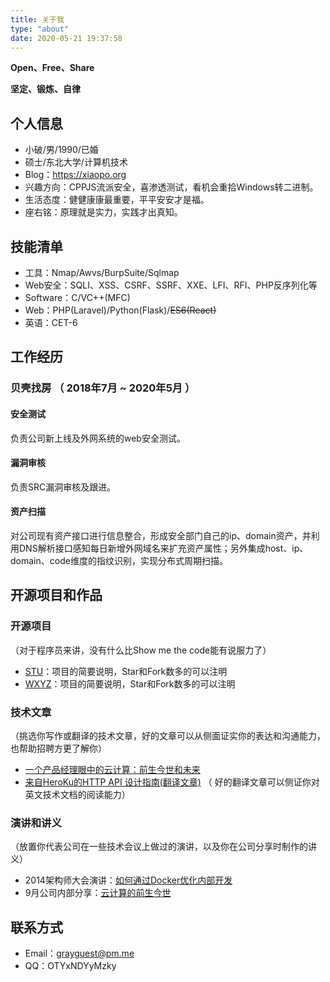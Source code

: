 ```yaml
---
title: 关于我
type: "about"
date: 2020-05-21 19:37:58
---
```

**Open、Free、Share**

**坚定、锻炼、自律**

## 个人信息
 - 小破/男/1990/已婚
 - 硕士/东北大学/计算机技术
 - Blog：https://xiaopo.org
 - 兴趣方向：CPPJS流派安全，喜渗透测试，看机会重拾Windows转二进制。
 - 生活态度：健健康康最重要，平平安安才是福。
 - 座右铭：原理就是实力，实践才出真知。


## 技能清单
- 工具：Nmap/Awvs/BurpSuite/Sqlmap
- Web安全：SQLI、XSS、CSRF、SSRF、XXE、LFI、RFI、PHP反序列化等
- Software：C/VC++(MFC)
- Web：PHP(Laravel)/Python(Flask)/~~ES6(React)~~
- 英语：CET-6

## 工作经历

### 贝壳找房 （ 2018年7月 ~ 2020年5月 ）

#### 安全测试 
负责公司新上线及外网系统的web安全测试。

#### 漏洞审核 
负责SRC漏洞审核及跟进。

#### 资产扫描
对公司现有资产接口进行信息整合，形成安全部门自己的ip、domain资产，并利用DNS解析接口感知每日新增外网域名来扩充资产属性；另外集成host、ip、domain、code维度的指纹识别，实现分布式周期扫描。

## 开源项目和作品

### 开源项目
（对于程序员来讲，没有什么比Show me the code能有说服力了）

  - [STU](http://github.com/yourname/projectname)：项目的简要说明，Star和Fork数多的可以注明
  - [WXYZ](http://github.com/yourname/projectname)：项目的简要说明，Star和Fork数多的可以注明

### 技术文章

（挑选你写作或翻译的技术文章，好的文章可以从侧面证实你的表达和沟通能力，也帮助招聘方更了解你）

- [一个产品经理眼中的云计算：前生今世和未来](http://get.jobdeer.com/706.get)
- [来自HeroKu的HTTP API 设计指南(翻译文章)](http://get.jobdeer.com/343.get) （ 好的翻译文章可以侧证你对英文技术文档的阅读能力）

### 演讲和讲义

（放置你代表公司在一些技术会议上做过的演讲，以及你在公司分享时制作的讲义）

  - 2014架构师大会演讲：[如何通过Docker优化内部开发](http://ftqq.com)
  - 9月公司内部分享：[云计算的前生今世](http://ftqq.com)
    
    
## 联系方式

- Email：grayguest@pm.me
- QQ：OTYxNDYyMzky